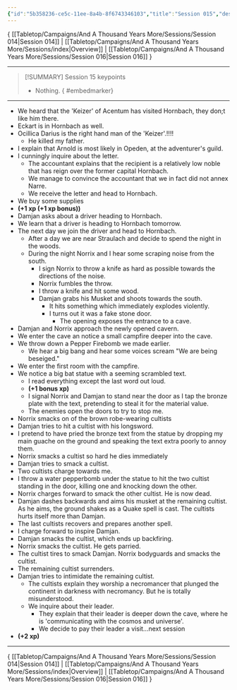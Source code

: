 ```yaml
---
{"id":"5b358236-ce5c-11ee-8a4b-8f6743346103","title":"Session 015","description":"Session 15","publish":true,"date_created":"Sunday, February 18th 2024, 1:50:42 pm","date_modified":"Friday, April 26th 2024, 11:23:02 pm","editing_lock":false,"live_preview":true,"cssclasses":["mado-heading"],"PassFrontmatter":true}
---
```



{ [[Tabletop/Campaigns/And A Thousand Years More/Sessions/Session 014\|Session 014]] | [[Tabletop/Campaigns/And A Thousand Years More/Sessions/index\|Overview]] | [[Tabletop/Campaigns/And A Thousand Years More/Sessions/Session 016\|Session 016]] }

---

> [!SUMMARY] Session 15 keypoints
> - Nothing.
{ #embedmarker}


---

- We heard that the 'Keizer' of Acentum has visited Hornbach, they don;t like him there.
- Eckart is in Hornbach as well.
- Ocillica Darius is the right hand man of the 'Keizer'.!!!!
	- He killed my father.
- I explain that Arnold is most likely in Opeden, at the adventurer's guild.
- I cunningly inquire about the letter.
	- The accountant explains that the recipient is a relatively low noble that has reign over the former capital Hornbach.
	- We manage to convince the accountant that we in fact did not annex Narre.
	- We receive the letter and head to Hornbach.
- We buy some supplies
- **(+1 xp (+1 xp bonus))**
- Damjan asks about a driver heading to Hornbach.
- We learn that a driver is heading to Hornbach tomorrow.
- The next day we join the driver and head to Hornbach.
	- After a day we are near Straulach and decide to spend the night in the woods.
	- During the night Norrix and I hear some scraping noise from the south.
		- I sign Norrix to throw a knife as hard as possible towards the directions of the noise.
		- Norrix fumbles the throw.
		- I throw a knife and hit some wood.
		- Damjan grabs his Musket and shoots towards the south.
			- It hits something which immediately explodes violently.
			- I turns out it was a fake stone door.
				- The opening exposes the entrance to a cave.
- Damjan and Norrix approach the newly opened cavern.
- We enter the cave an notice a small campfire deeper into the cave.
- We throw down a Pepper Firebomb we made earlier.
	- We hear a big bang and hear some voices scream "We are being beseiged."
- We enter the first room with the campfire.
- We notice a big bat statue with a seeming scrambled text.
	- I read everything except the last word out loud.
	- **(+1 bonus xp)**
	- I signal Norrix and Damjan to stand near the door as I tap the bronze plate with the text, pretending to steal it for the material value.
	- The enemies open the doors to try to stop me.
- Norrix smacks on of the brown robe-wearing cultists
- Damjan tries to hit a cultist with his longsword.
- I pretend to have pried the bronze text from the statue by dropping my main guache on the ground and speaking the text extra poorly to annoy them.
- Norrix smacks a cultist so hard he dies immediately
- Damjan tries to smack a cultist.
- Two cultists charge towards me.
- I throw a water pepperbomb under the statue to hit the two cultist standing in the door, killing one and knocking down the other.
- Norrix charges forward to smack the other cultist. He is now dead.
- Damjan dashes backwards and aims his musket at the remaining cultist. As he aims, the ground shakes as a Quake spell is cast. The cultists hurts itself more than Damjan.
- The last cultists recovers and prepares another spell.
- I charge forward to inspire Damjan.
- Damjan smacks the cultist, which ends up backfiring.
- Norrix smacks the cultist. He gets parried.
- The cultist tires to smack Damjan. Norrix bodyguards and smacks the cultist.
- The remaining cultist surrenders.
- Damjan tries to intimidate the remaining cultist.
	- The cultists explain they worship a necromancer that plunged the continent in darkness with necromancy. But he is totally misunderstood.
	- We inquire about their leader.
		- They explain that their leader is deeper down the cave, where he is 'communicating with the cosmos and universe'.
		- We decide to pay their leader a visit…next session
- **(+2 xp)**

---

{ [[Tabletop/Campaigns/And A Thousand Years More/Sessions/Session 014\|Session 014]] | [[Tabletop/Campaigns/And A Thousand Years More/Sessions/index\|Overview]] | [[Tabletop/Campaigns/And A Thousand Years More/Sessions/Session 016\|Session 016]] }

